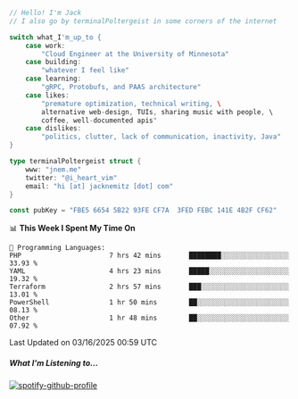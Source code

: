 ```go
// Hello! I'm Jack
// I also go by terminalPoltergeist in some corners of the internet

switch what_I'm_up_to {
    case work:
        "Cloud Engineer at the University of Minnesota"
    case building:
        "whatever I feel like"
    case learning:
        "gRPC, Protobufs, and PAAS architecture"
    case likes:
        "premature optimization, technical writing, \
        alternative web-design, TUIs, sharing music with people, \
        coffee, well-documented apis"
    case dislikes:
        "politics, clutter, lack of communication, inactivity, Java"
}

type terminalPoltergeist struct {
    www: "jnem.me"
    twitter: "@i_heart_vim"
    email: "hi [at] jacknemitz [dot] com"
}

const pubKey = "FBE5 6654 5B22 93FE CF7A  3FED FEBC 141E 4B2F CF62"
```

<!--START_SECTION:waka-->
📊 **This Week I Spent My Time On** 

```text
💬 Programming Languages: 
PHP                      7 hrs 42 mins       ████████░░░░░░░░░░░░░░░░░   33.93 % 
YAML                     4 hrs 23 mins       █████░░░░░░░░░░░░░░░░░░░░   19.32 % 
Terraform                2 hrs 57 mins       ███░░░░░░░░░░░░░░░░░░░░░░   13.01 % 
PowerShell               1 hr 50 mins        ██░░░░░░░░░░░░░░░░░░░░░░░   08.13 % 
Other                    1 hr 48 mins        ██░░░░░░░░░░░░░░░░░░░░░░░   07.92 % 
```


 Last Updated on 03/16/2025 00:59 UTC
<!--END_SECTION:waka-->

##### What I'm Listening to...

[![spotify-github-profile](https://jnem.me/listening-item?maxAge=2592000)](https://jnem.me/listening)
